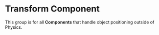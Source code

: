 Transform Component
===================


This group is for all __Components__ that handle object positioning outside of Physics.

